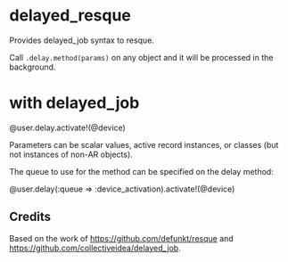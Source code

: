 delayed_resque
==============

Provides delayed_job syntax to resque.

Call `.delay.method(params)` on any object and it will be processed in the background.

  # with delayed_job
  @user.delay.activate!(@device)

Parameters can be scalar values, active record instances, or classes (but not instances of non-AR objects).

The queue to use for the method can be specified on the delay method:

  @user.delay(:queue => :device_activation).activate!(@device)

Credits
-------

Based on the work of https://github.com/defunkt/resque and 
https://github.com/collectiveidea/delayed_job.